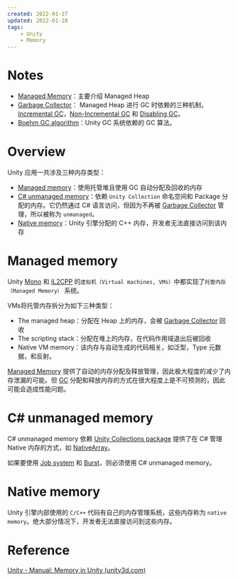 ```yaml
---
created: 2022-01-27
updated: 2022-01-28
tags:
    - Unity
    - Memory
---
```


# Notes

- [Managed Memory](Memory/Managed%20Memory.md)：主要介绍 Managed Heap
- [Garbage Collector](Memory/Garbage%20Collector.md)： Managed Heap 进行 GC 时依赖的三种机制，[Incremental GC](Memory/Garbage%20Collector.md#Incremental%20GC)，[Non-Incremental GC](Memory/Garbage%20Collector.md#Non-Incremental%20GC) 和 [Disabling GC](Memory/Garbage%20Collector.md#Disabling%20GC)。
- [Boehm GC algorithm](Memory/Boehm%20GC%20algorithm.md)：Unity GC 系统依赖的 GC 算法。

# Overview

Unity 应用一共涉及三种内存类型：
- [Managed memory](#Managed%20memory)：使用托管堆且使用 GC 自动分配及回收的内存
- [C# unmanaged memory](#C%20unmanaged%20memory)：依赖 `Unity Collection` 命名空间和 Package 分配的内存。它仍然通过 C# 语言访问，但因为不再被 [Garbage Collector](Memory/Garbage%20Collector.md) 管理，所以被称为 `unmanaged`。
- [Native memory](#Native%20memory)：Unity 引擎分配的 C++ 内存，开发者无法直接访问到该内存


# Managed memory

Unity [Mono](Scripting%20Architecture/Scripting%20backends/Mono.md) 和 [IL2CPP](Scripting%20Architecture/Scripting%20backends/IL2CPP.md) 的`虚拟机（Virtual machines, VMs）`中都实现了`托管内存（Managed Memory）` 系统。

VMs将托管内存拆分为如下三种类型：
- The managed heap：分配在 Heap 上的内存，会被 [Garbage Collector](Memory/Garbage%20Collector.md) 回收
- The scripting stack：分配在堆上的内存，在代码作用域退出后被回收
- Native VM memory：该内存与自动生成的代码相关，如泛型，Type 元数据，和反射。


[Managed Memory](Memory/Managed%20Memory.md) 提供了自动的内存分配及释放管理，因此极大程度的减少了内存泄漏的可能。但 [GC](Memory/Garbage%20Collector.md) 分配和释放内存的方式在很大程度上是不可预测的，因此可能会造成性能问题。


# C# unmanaged memory

C# unmanaged memory 依赖 [Unity Collections package](https://docs.unity3d.com/Packages/com.unity.collections@latest/) 提供了在 C# 管理 Native 内存的方式，如 [NativeArray](https://docs.unity3d.com/2020.3/Documentation/ScriptReference/Unity.Collections.NativeArray_1.html)。

如果要使用 [Job system](https://docs.unity3d.com/2020.3/Documentation/Manual/JobSystem.html) 和 [Burst](http://docs.unity3d.com/Packages/com.unity.burst@latest)，则必须使用 C# unmanaged memory。

# Native memory

Unity 引擎内部使用的 `C/C++` 代码有自己的内存管理系统，这些内存称为 `native memory`。绝大部分情况下，开发者无法直接访问到这些内存。



# Reference

[Unity - Manual: Memory in Unity (unity3d.com)](https://docs.unity3d.com/2020.3/Documentation/Manual/performance-memory-overview.html)